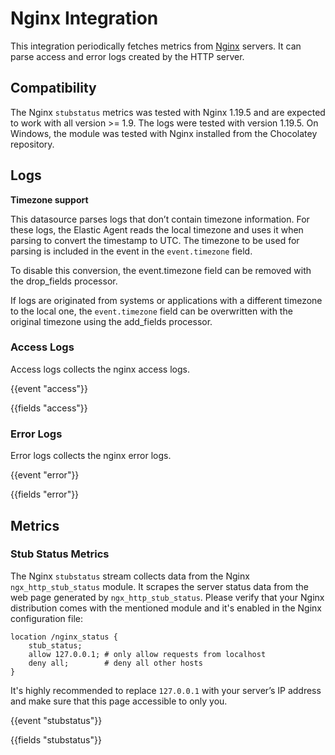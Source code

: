 # Nginx Integration

This integration periodically fetches metrics from [Nginx](https://nginx.org/) servers. It can parse access and error
logs created by the HTTP server. 

## Compatibility

The Nginx `stubstatus` metrics was tested with Nginx 1.19.5 and are expected to work with all version >= 1.9.
The logs were tested with version 1.19.5.
On Windows, the module was tested with Nginx installed from the Chocolatey repository.

## Logs

**Timezone support**

This datasource parses logs that don’t contain timezone information. For these logs, the Elastic Agent reads the local
timezone and uses it when parsing to convert the timestamp to UTC. The timezone to be used for parsing is included
in the event in the `event.timezone` field.

To disable this conversion, the event.timezone field can be removed with the drop_fields processor.

If logs are originated from systems or applications with a different timezone to the local one, the `event.timezone`
field can be overwritten with the original timezone using the add_fields processor.

### Access Logs

Access logs collects the nginx access logs.

{{event "access"}}

{{fields "access"}}

### Error Logs

Error logs collects the nginx error logs.

{{event "error"}}

{{fields "error"}}

## Metrics

### Stub Status Metrics

The Nginx `stubstatus` stream collects data from the Nginx `ngx_http_stub_status` module. It scrapes the server status
data from the web page generated by `ngx_http_stub_status`. Please verify that your Nginx distribution comes with the mentioned
module and it's enabled in the Nginx configuration file:

```
location /nginx_status {
    stub_status;
    allow 127.0.0.1; # only allow requests from localhost
    deny all;        # deny all other hosts
}
```

It's highly recommended to replace `127.0.0.1` with your server’s IP address and make sure that this page accessible to only you.

{{event "stubstatus"}}

{{fields "stubstatus"}}
